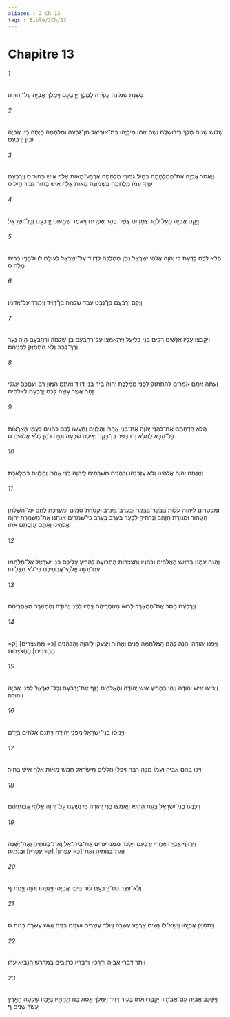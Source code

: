 ```yaml
---
aliases : 2 Ch 13
tags : Bible/2Ch/13
---
```


# Chapitre 13

###### 1
בִּשְׁנַת שְׁמֹונֶה עֶשְׂרֵה לַמֶּלֶךְ יָרָבְעָם וַיִּמְלֹךְ אֲבִיָּה עַל־יְהוּדָה׃
###### 2
שָׁלֹושׁ שָׁנִים מָלַךְ בִּירוּשָׁלִַם וְשֵׁם אִמֹּו מִיכָיָהוּ בַת־אוּרִיאֵל מִן־גִּבְעָה וּמִלְחָמָה הָיְתָה בֵּין אֲבִיָּה וּבֵין יָרָבְעָם׃
###### 3
וַיֶּאְסֹר אֲבִיָּה אֶת־הַמִּלְחָמָה בְּחַיִל גִּבֹּורֵי מִלְחָמָה אַרְבַּע־מֵאֹות אֶלֶף אִישׁ בָּחוּר ס וְיָרָבְעָם עָרַךְ עִמֹּו מִלְחָמָה בִּשְׁמֹונֶה מֵאֹות אֶלֶף אִישׁ בָּחוּר גִּבֹּור חָיִל׃ ס
###### 4
וַיָּקָם אֲבִיָּה מֵעַל לְהַר צְמָרַיִם אֲשֶׁר בְּהַר אֶפְרָיִם וַיֹּאמֶר שְׁמָעוּנִי יָרָבְעָם וְכָל־יִשְׂרָאֵל׃
###### 5
הֲלֹא לָכֶם לָדַעַת כִּי יְהוָה אֱלֹהֵי יִשְׂרָאֵל נָתַן מַמְלָכָה לְדָוִיד עַל־יִשְׂרָאֵל לְעֹולָם לֹו וּלְבָנָיו בְּרִית מֶלַח׃ ס
###### 6
וַיָּקָם יָרָבְעָם בֶּן־נְבָט עֶבֶד שְׁלֹמֹה בֶן־דָּוִיד וַיִּמְרֹד עַל־אֲדֹנָיו׃
###### 7
וַיִּקָּבְצוּ עָלָיו אֲנָשִׁים רֵקִים בְּנֵי בְלִיַּעַל וַיִּתְאַמְּצוּ עַל־רְחַבְעָם בֶּן־שְׁלֹמֹה וּרְחַבְעָם הָיָה נַעַר וְרַךְ־לֵבָב וְלֹא הִתְחַזַּק לִפְנֵיהֶם׃
###### 8
וְעַתָּה אַתֶּם אֹמְרִים לְהִתְחַזֵּק לִפְנֵי מַמְלֶכֶת יְהוָה בְּיַד בְּנֵי דָוִיד וְאַתֶּם הָמֹון רָב וְעִםָּכֶם עֶגְלֵי זָהָב אֲשֶׁר עָשָׂה לָכֶם יָרָבְעָם לֵאלֹהִים׃
###### 9
הֲלֹא הִדַּחְתֶּם אֶת־כֹּהֲנֵי יְהוָה אֶת־בְּנֵי אַהֲרֹן וְהַלְוִיִּם וַתַּעֲשׂוּ לָכֶם כֹּהֲנִים כְּעַמֵּי הָאֲרָצֹות כָּל־הַבָּא לְמַלֵּא יָדֹו בְּפַר בֶּן־בָּקָר וְאֵילִם שִׁבְעָה וְהָיָה כֹהֵן לְלֹא אֱלֹהִים׃ ס
###### 10
וַאֲנַחְנוּ יְהוָה אֱלֹהֵינוּ וְלֹא עֲזַבְנֻהוּ וְכֹהֲנִים מְשָׁרְתִים לַיהוָה בְּנֵי אַהֲרֹן וְהַלְוִיִּם בַּמְלָאכֶת׃
###### 11
וּמַקְטִרִים לַיהוָה עֹלֹות בַּבֹּקֶר־בַּבֹּקֶר וּבָעֶרֶב־בָּעֶרֶב וּקְטֹרֶת־סַמִּים וּמַעֲרֶכֶת לֶחֶם עַל־הַשֻּׁלְחָן הַטָּהֹור וּמְנֹורַת הַזָּהָב וְנֵרֹתֶיהָ לְבָעֵר בָּעֶרֶב בָּעֶרֶב כִּי־שֹׁמְרִים אֲנַחְנוּ אֶת־מִשְׁמֶרֶת יְהוָה אֱלֹהֵינוּ וְאַתֶּם עֲזַבְתֶּם אֹתֹו׃
###### 12
וְהִנֵּה עִמָּנוּ בָרֹאשׁ הָאֱלֹהִים וְכֹהֲנָיו וַחֲצֹצְרֹות הַתְּרוּעָה לְהָרִיעַ עֲלֵיכֶם בְּנֵי יִשְׂרָאֵל אַל־תִּלָּחֲמוּ עִם־יְהוָה אֱלֹהֵי־אֲבֹתֵיכֶם כִּי־לֹא תַצְלִיחוּ׃
###### 13
וְיָרָבְעָם הֵסֵב אֶת־הַמַּאְרָב לָבֹוא מֵאַחֲרֵיהֶם וַיִּהְיוּ לִפְנֵי יְהוּדָה וְהַמַּאְרָב מֵאַחֲרֵיהֶם׃
###### 14
וַיִּפְנוּ יְהוּדָה וְהִנֵּה לָהֶם הַמִּלְחָמָה פָּנִים וְאָחֹור וַיִּצְעֲקוּ לַיהוָה וְהַכֹּהֲנִים [כ= מַחֲצֹצְִרים] [ק= מַחְצְרִים] בַּחֲצֹצְרֹות׃
###### 15
וַיָּרִיעוּ אִישׁ יְהוּדָה וַיְהִי בְּהָרִיעַ אִישׁ יְהוּדָה וְהָאֱלֹהִים נָגַף אֶת־יָרָבְעָם וְכָל־יִשְׂרָאֵל לִפְנֵי אֲבִיָּה וִיהוּדָה׃
###### 16
וַיָּנוּסוּ בְנֵי־יִשְׂרָאֵל מִפְּנֵי יְהוּדָה וַיִּתְּנֵם אֱלֹהִים בְּיָדָם׃
###### 17
וַיַּכּוּ בָהֶם אֲבִיָּה וְעַמֹּו מַכָּה רַבָּה וַיִּפְּלוּ חֲלָלִים מִיִּשְׂרָאֵל חֲמֵשׁ־מֵאֹות אֶלֶף אִישׁ בָּחוּר׃
###### 18
וַיִּכָּנְעוּ בְנֵי־יִשְׂרָאֵל בָּעֵת הַהִיא וַיֶּאֶמְצוּ בְּנֵי יְהוּדָה כִּי נִשְׁעֲנוּ עַל־יְהוָה אֱלֹהֵי אֲבֹותֵיהֶם׃
###### 19
וַיִּרְדֹּף אֲבִיָּה אַחֲרֵי יָרָבְעָם וַיִּלְכֹּד מִמֶּנּוּ עָרִים אֶת־בֵּית־אֵל וְאֶת־בְּנֹותֶיהָ וְאֶת־יְשָׁנָה וְאֶת־בְּנֹותֶיהָ וְאֶת־[כ= עֶפְרֹון] [ק= עֶפְרַיִן] וּבְנֹתֶיהָ׃
###### 20
וְלֹא־עָצַר כֹּחַ־יָרָבְעָם עֹוד בִּימֵי אֲבִיָּהוּ וַיִּגְּפֵהוּ יְהוָה וַיָּמֹת׃ ף
###### 21
וַיִּתְחַזֵּק אֲבִיָּהוּ וַיִּשָּׂא־לֹו נָשִׁים אַרְבַּע עֶשְׂרֵה וַיֹּולֶד עֶשְׂרִים וּשְׁנַיִם בָּנִים וְשֵׁשׁ עֶשְׂרֵה בָּנֹות׃ ס
###### 22
וְיֶתֶר דִּבְרֵי אֲבִיָּה וּדְרָכָיו וּדְבָרָיו כְּתוּבִים בְּמִדְרַשׁ הַנָּבִיא עִדֹּו׃
###### 23
וַיִּשְׁכַּב אֲבִיָּה עִם־אֲבֹתָיו וַיִּקְבְּרוּ אֹתֹו בְּעִיר דָּוִיד וַיִּמְלֹךְ אָסָא בְנֹו תַּחְתָּיו בְּיָמָיו שָׁקְטָה הָאָרֶץ עֶשֶׂר שָׁנִים׃ ף

